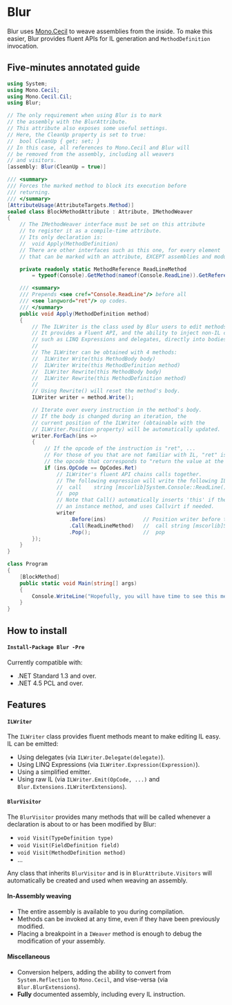 # Blur
Blur uses [Mono.Cecil](https://github.com/jbevain/cecil) to weave assemblies from the inside.
To make this easier, Blur provides fluent APIs for IL generation and `MethodDefinition` invocation.

## Five-minutes annotated guide
```csharp
using System;
using Mono.Cecil;
using Mono.Cecil.Cil;
using Blur;

// The only requirement when using Blur is to mark
// the assembly with the BlurAttribute.
// This attribute also exposes some useful settings.
// Here, the CleanUp property is set to true:
//  bool CleanUp { get; set; }
// In this case, all references to Mono.Cecil and Blur will
// be removed from the assembly, including all weavers
// and visitors.
[assembly: Blur(CleanUp = true)]

/// <summary>
/// Forces the marked method to block its execution before
/// returning.
/// </summary>
[AttributeUsage(AttributeTargets.Method)]
sealed class BlockMethodAttribute : Attribute, IMethodWeaver
{
    // The IMethodWeaver interface must be set on this attribute
    // to register it as a compile-time attribute.
    // Its only declaration is:
    //  void Apply(MethodDefinition)
    // There are other interfaces such as this one, for every element
    // that can be marked with an attribute, EXCEPT assemblies and modules.

    private readonly static MethodReference ReadLineMethod
        = typeof(Console).GetMethod(nameof(Console.ReadLine)).GetReference();

    /// <summary>
    /// Prepends <see cref="Console.ReadLine"/> before all
    /// <see langword="ret"/> op codes.
    /// </summary>
    public void Apply(MethodDefinition method)
    {
        // The ILWriter is the class used by Blur users to edit methods.
        // It provides a Fluent API, and the ability to inject non-IL code,
        // such as LINQ Expressions and delegates, directly into bodies.
        //
        // The ILWriter can be obtained with 4 methods:
        //  ILWriter Write(this MethodBody body)
        //  ILWriter Write(this MethodDefinition method)
        //  ILWriter Rewrite(this MethodBody body)
        //  ILWriter Rewrite(this MethodDefinition method)
        //
        // Using Rewrite() will reset the method's body.
        ILWriter writer = method.Write();

        // Iterate over every instruction in the method's body.
        // If the body is changed during an iteration, the
        // current position of the ILWriter (obtainable with the
        // ILWriter.Position property) will be automatically updated.
        writer.ForEach(ins =>
        {
            // If the opcode of the instruction is "ret", ...
            // For those of you that are not familiar with IL, "ret" is
            // the opcode that corresponds to "return the value at the top of the stack".
            if (ins.OpCode == OpCodes.Ret)
                // ILWriter's fluent API chains calls together.
                // The following expression will write the following IL code:
                //  call    string [mscorlib]System.Console::ReadLine()
                //  pop
                // Note that Call() automatically inserts 'this' if the method is
                // an instance method, and uses Callvirt if needed.
                writer
                    .Before(ins)            // Position writer before the given instruction
                    .Call(ReadLineMethod)   //  call string [mscorlib]System.Console::ReadLine()
                    .Pop();                 //  pop
        });
    }
}

class Program
{
    [BlockMethod]
    public static void Main(string[] args)
    {
        Console.WriteLine("Hopefully, you will have time to see this message...");
    }
}
```

## How to install
#### `Install-Package Blur -Pre`
Currently compatible with:
- .NET Standard 1.3 and over.
- .NET 4.5 PCL and over.

## Features
#### `ILWriter`
The `ILWriter` class provides fluent methods meant to make editing
IL easy. IL can be emitted:
- Using delegates (via `ILWriter.Delegate(delegate)`).
- Using LINQ Expressions (via `ILWriter.Expression(Expression)`).
- Using a simplified emitter.
- Using raw IL (via `ILWriter.Emit(OpCode, ...)` and `Blur.Extensions.ILWriterExtensions`).

#### `BlurVisitor`
The `BlurVisitor` provides many methods that will be called whenever
a declaration is about to or has been modified by Blur:
- `void Visit(TypeDefinition type)`
- `void Visit(FieldDefinition field)`
- `void Visit(MethodDefinition method)`
- ...

Any class that inherits `BlurVisitor` and is in `BlurAttribute.Visitors` will automatically be created and used when weaving an assembly.

#### In-Assembly weaving
- The entire assembly is available to you during compilation.
- Methods can be invoked at any time, even if they have been previously modified.
- Placing a breakpoint in a `IWeaver` method is enough to debug the modification of your assembly.

#### Miscellaneous
- Conversion helpers, adding the ability to convert from `System.Reflection` to `Mono.Cecil`, and vise-versa (via `Blur.BlurExtensions`).
- **Fully** documented assembly, including every IL instruction.